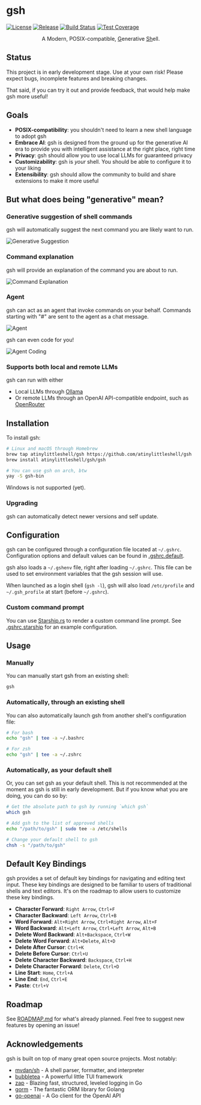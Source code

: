 # gsh

[![License](https://img.shields.io/github/license/atinylittleshell/gsh.svg)](https://github.com/atinylittleshell/gsh/blob/main/LICENSE)
[![Release](https://img.shields.io/github/release/atinylittleshell/gsh.svg)](https://github.com/atinylittleshell/gsh/releases)
[![Build Status](https://img.shields.io/github/actions/workflow/status/atinylittleshell/gsh/ci.yml?branch=main)](https://github.com/atinylittleshell/gsh/actions)
[![Test Coverage](https://codecov.io/gh/atinylittleshell/gsh/branch/main/graph/badge.svg?token=U7HWPOEPTF)](https://codecov.io/gh/atinylittleshell/gsh)

<p align="center">
A Modern, POSIX-compatible, <ins>G</ins>enerative <ins>Sh</ins>ell.
</p>

## Status

This project is in early development stage. Use at your own risk!
Please expect bugs, incomplete features and breaking changes.

That said, if you can try it out and provide feedback,
that would help make gsh more useful!

## Goals

- **POSIX-compatibility**: you shouldn't need to learn a new shell language to adopt gsh
- **Embrace AI**: gsh is designed from the ground up for the generative AI era to provide you with intelligent assistance at the right place, right time
- **Privacy**: gsh should allow you to use local LLMs for guaranteed privacy
- **Customizability**: gsh is _your_ shell. You should be able to configure it to your liking
- **Extensibility**: gsh should allow the community to build and share extensions to make it more useful

## But what does being "generative" mean?

### Generative suggestion of shell commands

gsh will automatically suggest the next command you are likely want to run.

![Generative Suggestion](assets/prediction.gif)

### Command explanation

gsh will provide an explanation of the command you are about to run.

![Command Explanation](assets/explanation.gif)

### Agent

gsh can act as an agent that invoke commands on your behalf.
Commands starting with "#" are sent to the agent as a chat message.

![Agent](assets/agent.gif)

gsh can even code for you!

![Agent Coding](assets/agent_coding.gif)

### Supports both local and remote LLMs

gsh can run with either

- Local LLMs through [Ollama](https://ollama.com/)
- Or remote LLMs through an OpenAI API-compatible endpoint, such as [OpenRouter](https://openrouter.ai/)

## Installation

To install gsh:

```bash
# Linux and macOS through Homebrew
brew tap atinylittleshell/gsh https://github.com/atinylittleshell/gsh
brew install atinylittleshell/gsh/gsh

# You can use gsh on arch, btw
yay -S gsh-bin
```

Windows is not supported (yet).

### Upgrading

gsh can automatically detect newer versions and self update.

## Configuration

gsh can be configured through a configuration file located at `~/.gshrc`.
Configuration options and default values can be found in [.gshrc.default](./.gshrc.default).

gsh also loads a `~/.gshenv` file, right after loading `~/.gshrc`.
This file can be used to set environment variables that the gsh session will use.

When launched as a login shell (`gsh -l`),
gsh will also load `/etc/profile` and `~/.gsh_profile` at start (before `~/.gshrc`).

### Custom command prompt

You can use [Starship.rs](https://starship.rs/) to render a custom command line prompt.
See [.gshrc.starship](./.gshrc.starship) for an example configuration.

## Usage

### Manually

You can manually start gsh from an existing shell:

```bash
gsh
```

### Automatically, through an existing shell

You can also automatically launch gsh from another shell's configuration file:

```bash
# For bash
echo "gsh" | tee -a ~/.bashrc
```

```bash
# For zsh
echo "gsh" | tee -a ~/.zshrc
```

### Automatically, as your default shell

Or, you can set gsh as your default shell.
This is not recommended at the moment as gsh is still in early development.
But if you know what you are doing, you can do so by:

```bash
# Get the absolute path to gsh by running `which gsh`
which gsh

# Add gsh to the list of approved shells
echo "/path/to/gsh" | sudo tee -a /etc/shells

# Change your default shell to gsh
chsh -s "/path/to/gsh"
```

## Default Key Bindings

gsh provides a set of default key bindings for navigating and editing text input.
These key bindings are designed to be familiar to users of traditional shells and text editors.
It's on the roadmap to allow users to customize these key bindings.

- **Character Forward**: `Right Arrow`, `Ctrl+F`
- **Character Backward**: `Left Arrow`, `Ctrl+B`
- **Word Forward**: `Alt+Right Arrow`, `Ctrl+Right Arrow`, `Alt+F`
- **Word Backward**: `Alt+Left Arrow`, `Ctrl+Left Arrow`, `Alt+B`
- **Delete Word Backward**: `Alt+Backspace`, `Ctrl+W`
- **Delete Word Forward**: `Alt+Delete`, `Alt+D`
- **Delete After Cursor**: `Ctrl+K`
- **Delete Before Cursor**: `Ctrl+U`
- **Delete Character Backward**: `Backspace`, `Ctrl+H`
- **Delete Character Forward**: `Delete`, `Ctrl+D`
- **Line Start**: `Home`, `Ctrl+A`
- **Line End**: `End`, `Ctrl+E`
- **Paste**: `Ctrl+V`

## Roadmap

See [ROADMAP.md](./ROADMAP.md) for what's already planned.
Feel free to suggest new features by opening an issue!

## Acknowledgements

gsh is built on top of many great open source projects. Most notably:

- [mvdan/sh](https://github.com/mvdan/sh) - A shell parser, formatter, and interpreter
- [bubbletea](https://github.com/charmbracelet/bubbletea) - A powerful little TUI framework
- [zap](https://github.com/uber-go/zap) - Blazing fast, structured, leveled logging in Go
- [gorm](https://github.com/go-gorm/gorm) - The fantastic ORM library for Golang
- [go-openai](https://github.com/sashabaranov/go-openai) - A Go client for the OpenAI API
